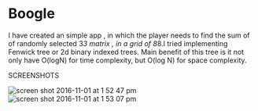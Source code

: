 # Boogle

I have created an simple app , in which the player needs to find the sum of of randomly selected 3*3 matrix , in a grid of 8*8.I tried implementing Fenwick tree or 2d binary indexed trees. Main benefit of this tree is it not only have O(logN) for time complexity, but O(log N) for space complexity.

  SCREENSHOTS 


![screen shot 2016-11-01 at 1 52 47 pm](https://cloud.githubusercontent.com/assets/12582488/19903374/6447c9d4-a03c-11e6-9805-689712447a51.png)
![screen shot 2016-11-01 at 1 53 07 pm](https://cloud.githubusercontent.com/assets/12582488/19903376/650d80ac-a03c-11e6-818f-834d06d93dc4.png)
